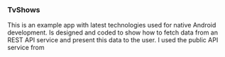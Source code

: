 ### TvShows
This is an example app with latest technologies used for native Android development.
Is designed and coded to show how to fetch data from an REST API service and present this data to the user.
I used the public API service from 
